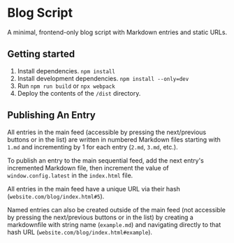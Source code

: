 # Blog Script

A minimal, frontend-only blog script with Markdown entries and static URLs.

## Getting started

1. Install dependencies. `npm install`
2. Install development dependencies. `npm install --only=dev`
3. Run `npm run build` or `npx webpack`
4. Deploy the contents of the `/dist` directory.

## Publishing An Entry

All entries in the main feed (accessible by pressing the next/previous buttons or in the list) are written in numbered Markdown files starting with `1.md` and incrementing by 1 for each entry (`2.md`, `3.md`, etc.).

To publish an entry to the main sequential feed, add the next entry's incremented Markdown file, then increment the value of `window.config.latest` in the `index.html` file.

All entries in the main feed have a unique URL via their hash (`website.com/blog/index.html#5`).

Named entries can also be created outside of the main feed (not accessible by pressing the next/previous buttons or in the list) by creating a markdownfile with string name (`example.md`) and navigating directly to that hash URL (`website.com/blog/index.html#example`).
